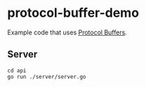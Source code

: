 # protocol-buffer-demo

Example code that uses [Protocol Buffers](https://deveopers.google.com/protocol-buffers).

## Server

```
cd api
go run ./server/server.go
```
